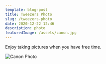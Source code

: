 ```yaml
---
template: blog-post
title: Tweezers Photo
slug: /tweezers-photo
date: 2020-12-22 12:46
description: photo
featuredImage: /assets/canon.jpg
---
```

Enjoy taking pictures when you have free time.

![Canon Photo](/assets/map.jpg "Canon Photo")